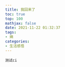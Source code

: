 ```yaml
---
title: 我回来了
toc: true
top: 100
mathjax: false
date: 2021-11-22 01:32:37
tags:
- 熵
categories:
- 生活感悟
---
```

    测试ci

